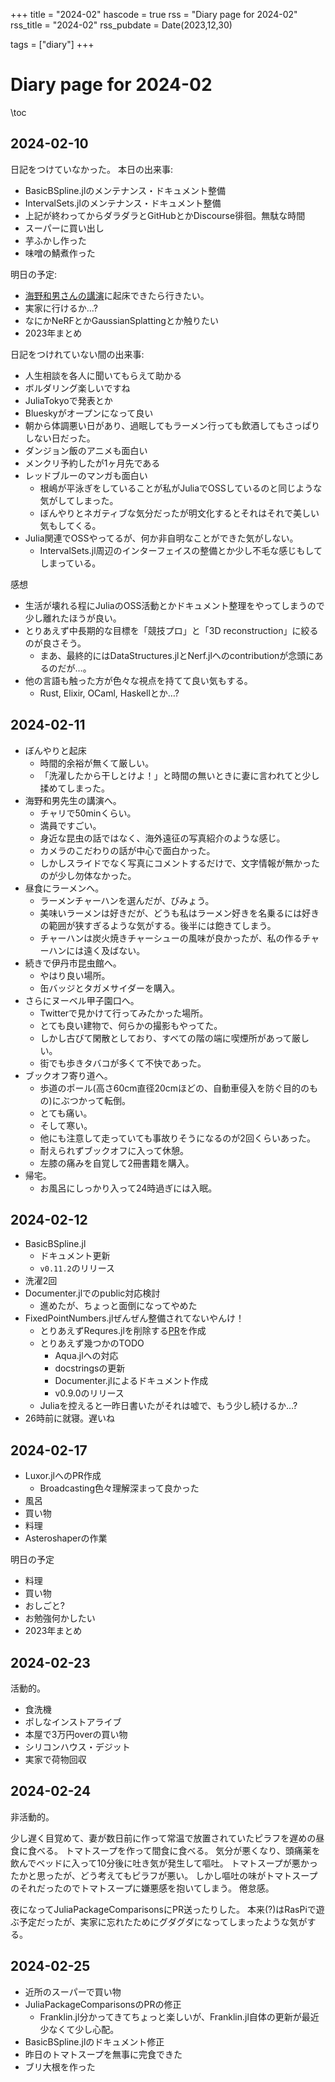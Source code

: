 +++
title = "2024-02"
hascode = true
rss = "Diary page for 2024-02"
rss_title = "2024-02"
rss_pubdate = Date(2023,12,30)

tags = ["diary"]
+++

# Diary page for 2024-02

\toc

## 2024-02-10
日記をつけていなかった。
本日の出来事:

* BasicBSpline.jlのメンテナンス・ドキュメント整備
* IntervalSets.jlのメンテナンス・ドキュメント整備
* 上記が終わってからダラダラとGitHubとかDiscourse徘徊。無駄な時間
* スーパーに買い出し
* 芋ふかし作った
* 味噌の鯖煮作った

明日の予定:

* [海野和男さんの講演](https://www.goo.ne.jp/green/life/unno/diary/202402/1707544591.html)に起床できたら行きたい。
* 実家に行けるか…?
* なにかNeRFとかGaussianSplattingとか触りたい
* 2023年まとめ

日記をつけれていない間の出来事:

* 人生相談を各人に聞いてもらえて助かる
* ボルダリング楽しいですね
* JuliaTokyoで発表とか
* Blueskyがオープンになって良い
* 朝から体調悪い日があり、過眠してもラーメン行っても飲酒してもさっぱりしない日だった。
* ダンジョン飯のアニメも面白い
* メンクリ予約したが1ヶ月先である
* レッドブルーのマンガも面白い
  * 根嶋が平泳ぎをしていることが私がJuliaでOSSしているのと同じような気がしてしまった。
  * ぼんやりとネガティブな気分だったが明文化するとそれはそれで美しい気もしてくる。
* Julia関連でOSSやってるが、何か非自明なことができた気がしない。
  * IntervalSets.jl周辺のインターフェイスの整備とか少し不毛な感じもしてしまっている。

感想

* 生活が壊れる程にJuliaのOSS活動とかドキュメント整理をやってしまうので少し離れたほうが良い。
* とりあえず中長期的な目標を「競技プロ」と「3D reconstruction」に絞るのが良さそう。
  * まあ、最終的にはDataStructures.jlとNerf.jlへのcontributionが念頭にあるのだが…。
* 他の言語も触った方が色々な視点を持てて良い気もする。
  * Rust, Elixir, OCaml, Haskellとか…?

## 2024-02-11

* ぼんやりと起床
  * 時間的余裕が無くて厳しい。
  * 「洗濯したから干しとけよ！」と時間の無いときに妻に言われてと少し揉めてしまった。
* 海野和男先生の講演へ。
  * チャリで50minくらい。
  * 満員ですごい。
  * 身近な昆虫の話ではなく、海外遠征の写真紹介のような感じ。
  * カメラのこだわりの話が中心で面白かった。
  * しかしスライドでなく写真にコメントするだけで、文字情報が無かったのが少し勿体なかった。
* 昼食にラーメンへ。
  * ラーメンチャーハンを選んだが、びみょう。
  * 美味いラーメンは好きだが、どうも私はラーメン好きを名乗るには好きの範囲が狭すぎるような気がする。後半には飽きてしまう。
  * チャーハンは炭火焼きチャーシューの風味が良かったが、私の作るチャーハンには遠く及ばない。
* 続きで伊丹市昆虫館へ。
  * やはり良い場所。
  * 缶バッジとタガメサイダーを購入。
* さらにヌーベル甲子園口へ。
  * Twitterで見かけて行ってみたかった場所。
  * とても良い建物で、何らかの撮影もやってた。
  * しかし古びて閑散としており、すべての階の端に喫煙所があって厳しい。
  * 街でも歩きタバコが多くて不快であった。
* ブックオフ寄り道へ。
  * 歩道のポール(高さ60cm直径20cmほどの、自動車侵入を防ぐ目的のもの)にぶつかって転倒。
  * とても痛い。
  * そして寒い。
  * 他にも注意して走っていても事故りそうになるのが2回くらいあった。
  * 耐えられずブックオフに入って休憩。
  * 左膝の痛みを自覚して2冊書籍を購入。
* 帰宅。
  * お風呂にしっかり入って24時過ぎには入眠。

## 2024-02-12

* BasicBSpline.jl
  * ドキュメント更新
  * `v0.11.2`のリリース
* 洗濯2回
* Documenter.jlでのpublic対応検討
  * 進めたが、ちょっと面倒になってやめた
* FixedPointNumbers.jlぜんぜん整備されてないやんけ！
  * とりあえずRequres.jlを削除する[PR](https://github.com/JuliaMath/FixedPointNumbers.jl/pull/277)を作成
  * とりあえず幾つかのTODO
    * Aqua.jlへの対応
    * docstringsの更新
    * Documenter.jlによるドキュメント作成
    * v0.9.0のリリース
  * Juliaを控えると一昨日書いたがそれは嘘で、もう少し続けるか…?
* 26時前に就寝。遅いね

## 2024-02-17
* Luxor.jlへのPR作成
  * Broadcasting色々理解深まって良かった
* 風呂
* 買い物
* 料理
* Asteroshaperの作業

明日の予定

* 料理
* 買い物
* おしごと?
* お勉強何かしたい
* 2023年まとめ

## 2024-02-23

活動的。

* 食洗機
* ポしなインストアライブ
* 本屋で3万円overの買い物
* シリコンハウス・デジット
* 実家で荷物回収

## 2024-02-24

非活動的。

少し遅く目覚めて、妻が数日前に作って常温で放置されていたピラフを遅めの昼食に食べる。
トマトスープを作って間食に食べる。
気分が悪くなり、頭痛薬を飲んでベッドに入って10分後に吐き気が発生して嘔吐。
トマトスープが悪かったかと思ったが、どう考えてもピラフが悪い。
しかし嘔吐の味がトマトスープのそれだったのでトマトスープに嫌悪感を抱いてしまう。
倦怠感。

夜になってJuliaPackageComparisonsにPR送ったりした。
本来(?)はRasPiで遊ぶ予定だったが、実家に忘れたためにグダグダになってしまったような気がする。

## 2024-02-25

* 近所のスーパーで買い物
* JuliaPackageComparisonsのPRの修正
  * Franklin.jl分かってきてちょっと楽しいが、Franklin.jl自体の更新が最近少なくて少し心配。
* BasicBSpline.jlのドキュメント修正
* 昨日のトマトスープを無事に完食できた
* ブリ大根を作った
